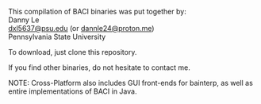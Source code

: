 This compilation of BACI binaries was put together by:<br>
Danny Le<br>
dxl5637@psu.edu (or dannle24@proton.me)<br>
Pennsylvania State University<br>

To download, just clone this repository.<br>

If you find other binaries, do not hesitate to contact me.<br>

NOTE: Cross-Platform also includes GUI front-ends for bainterp, as well as entire implementations of BACI in Java.
